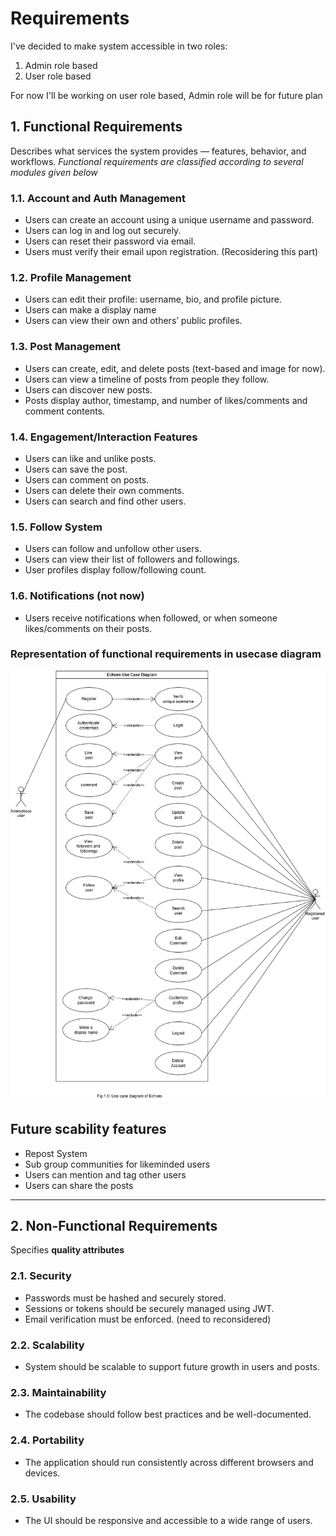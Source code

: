 # Requirements 
I've decided to make system accessible in two roles:
1. Admin role based
2. User role based

For now I'll be working on user role based,
Admin role will be for future plan

## 1. Functional Requirements
Describes what services the system provides — features, behavior, and workflows.
*Functional requirements are classified according to several modules given below*

### 1.1. Account and Auth Management
- Users can create an account using a unique username and password.
- Users can log in and log out securely.
- Users can reset their password via email.
- Users must verify their email upon registration. (Recosidering this part)

### 1.2. Profile Management
- Users can edit their profile: username, bio, and profile picture.
- Users can make a display name 
- Users can view their own and others’ public profiles.

### 1.3. Post Management
- Users can create, edit, and delete posts (text-based and image for now).
- Users can view a timeline of posts from people they follow.
- Users can discover new posts.
- Posts display author, timestamp, and number of likes/comments and comment contents.

### 1.4. Engagement/Interaction Features
- Users can like and unlike posts.
- Users can save the post.
- Users can comment on posts.
- Users can delete their own comments.
- Users can search and find other users.

### 1.5. Follow System
- Users can follow and unfollow other users.
- Users can view their list of followers and followings.
- User profiles display follow/following count.

### 1.6. Notifications (not now)
- Users receive notifications when followed, or when someone likes/comments on their posts.

### Representation of functional requirements in usecase diagram
![usecasediagram](./diagrams/usecase%20Diagram.png)

## Future scability features
- Repost System
- Sub group communities for likeminded users
- Users can mention and tag other users
- Users can share the posts

---

## 2. Non-Functional Requirements
Specifies **quality attributes**

### 2.1. Security
- Passwords must be hashed and securely stored.
- Sessions or tokens should be securely managed using JWT.
- Email verification must be enforced. (need to reconsidered)

### 2.2. Scalability
- System should be scalable to support future growth in users and posts.

### 2.3. Maintainability
- The codebase should follow best practices and be well-documented.

### 2.4. Portability
- The application should run consistently across different browsers and devices.

### 2.5. Usability
- The UI should be responsive and accessible to a wide range of users.

